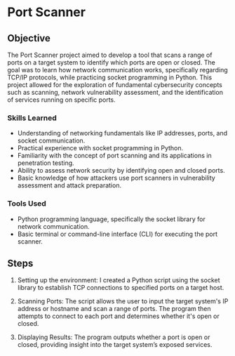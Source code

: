 # Port Scanner

## Objective

The Port Scanner project aimed to develop a tool that scans a range of ports on a target system to identify which ports are open or closed. The goal was to learn how network communication works, specifically regarding TCP/IP protocols, while practicing socket programming in Python. This project allowed for the exploration of fundamental cybersecurity concepts such as scanning, network vulnerability assessment, and the identification of services running on specific ports.

### Skills Learned

- Understanding of networking fundamentals like IP addresses, ports, and socket communication.
- Practical experience with socket programming in Python.
- Familiarity with the concept of port scanning and its applications in penetration testing.
- Ability to assess network security by identifying open and closed ports.
- Basic knowledge of how attackers use port scanners in vulnerability assessment and attack preparation.

### Tools Used

- Python programming language, specifically the socket library for network communication.
- Basic terminal or command-line interface (CLI) for executing the port scanner.

## Steps

1. Setting up the environment: I created a Python script using the socket library to establish TCP connections to specified ports on a target host.

2. Scanning Ports: The script allows the user to input the target system's IP address or hostname and scan a range of ports. The program then attempts to connect to each port and determines whether it's open or closed.

3. Displaying Results: The program outputs whether a port is open or closed, providing insight into the target system’s exposed services.
